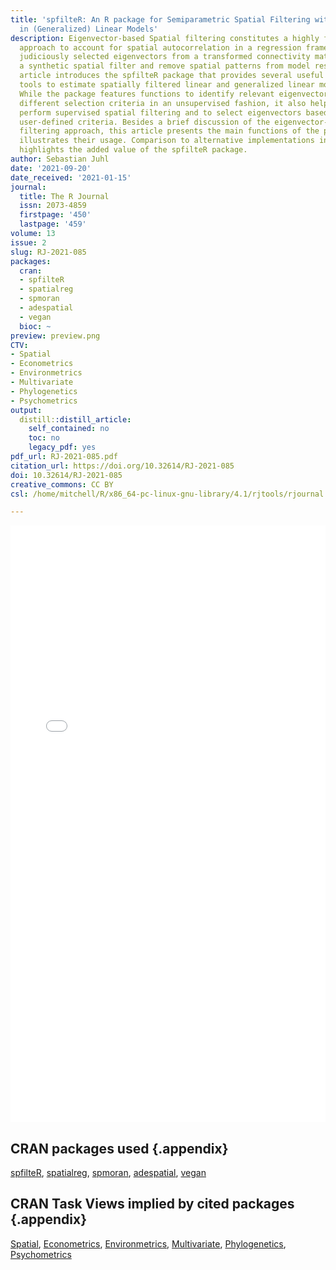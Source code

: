 ```yaml
---
title: 'spfilteR: An R package for Semiparametric Spatial Filtering with Eigenvectors
  in (Generalized) Linear Models'
description: Eigenvector-based Spatial filtering constitutes a highly flexible semiparametric
  approach to account for spatial autocorrelation in a regression framework. It combines
  judiciously selected eigenvectors from a transformed connectivity matrix to construct
  a synthetic spatial filter and remove spatial patterns from model residuals. This
  article introduces the spfilteR package that provides several useful and flexible
  tools to estimate spatially filtered linear and generalized linear models in R.
  While the package features functions to identify relevant eigenvectors based on
  different selection criteria in an unsupervised fashion, it also helps users to
  perform supervised spatial filtering and to select eigenvectors based on alternative
  user-defined criteria. Besides a brief discussion of the eigenvector-based spatial
  filtering approach, this article presents the main functions of the package and
  illustrates their usage. Comparison to alternative implementations in other R packages
  highlights the added value of the spfilteR package.
author: Sebastian Juhl
date: '2021-09-20'
date_received: '2021-01-15'
journal:
  title: The R Journal
  issn: 2073-4859
  firstpage: '450'
  lastpage: '459'
volume: 13
issue: 2
slug: RJ-2021-085
packages:
  cran:
  - spfilteR
  - spatialreg
  - spmoran
  - adespatial
  - vegan
  bioc: ~
preview: preview.png
CTV:
- Spatial
- Econometrics
- Environmetrics
- Multivariate
- Phylogenetics
- Psychometrics
output:
  distill::distill_article:
    self_contained: no
    toc: no
    legacy_pdf: yes
pdf_url: RJ-2021-085.pdf
citation_url: https://doi.org/10.32614/RJ-2021-085
doi: 10.32614/RJ-2021-085
creative_commons: CC BY
csl: /home/mitchell/R/x86_64-pc-linux-gnu-library/4.1/rjtools/rjournal.csl

---
```


<div class="l-page">
  <embed src="RJ-2021-085.pdf" type="application/pdf" height="955px" width="100%">
</div>


## CRAN packages used {.appendix}

[spfilteR](https://cran.r-project.org/package=spfilteR), [spatialreg](https://cran.r-project.org/package=spatialreg), [spmoran](https://cran.r-project.org/package=spmoran), [adespatial](https://cran.r-project.org/package=adespatial), [vegan](https://cran.r-project.org/package=vegan)

## CRAN Task Views implied by cited packages {.appendix}

[Spatial](https://cran.r-project.org/view=Spatial), [Econometrics](https://cran.r-project.org/view=Econometrics), [Environmetrics](https://cran.r-project.org/view=Environmetrics), [Multivariate](https://cran.r-project.org/view=Multivariate), [Phylogenetics](https://cran.r-project.org/view=Phylogenetics), [Psychometrics](https://cran.r-project.org/view=Psychometrics)


